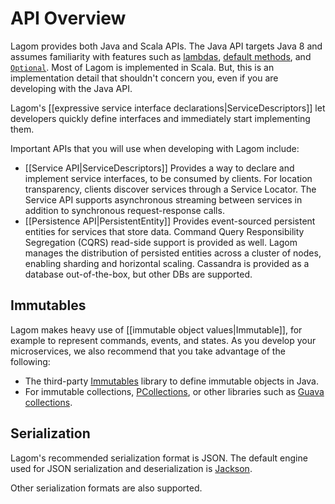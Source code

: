 # API Overview

Lagom provides both Java and Scala APIs. The Java API targets Java 8 and assumes familiarity with features such as [lambdas](http://docs.oracle.com/javase/tutorial/java/javaOO/lambdaexpressions.html), [default methods](http://docs.oracle.com/javase/tutorial/java/IandI/defaultmethods.html), and [`Optional`](http://docs.oracle.com/javase/8/docs/api/java/util/Optional.html). Most of Lagom is implemented in Scala.  But, this is an implementation detail that shouldn't concern you, even if you are developing with the Java API.

Lagom's [[expressive service interface declarations|ServiceDescriptors]] let developers quickly define interfaces and immediately start implementing them.

Important APIs that you will use when developing with Lagom include:
* [[Service API|ServiceDescriptors]]
    Provides a way to declare and implement service interfaces, to be consumed by clients. For location transparency, clients discover services through a Service Locator. The Service API supports asynchronous streaming between services in addition to synchronous request-response calls.
* [[Persistence API|PersistentEntity]]
    Provides event-sourced persistent entities for services that store data. Command Query Responsibility Segregation (CQRS) read-side support is provided as well. Lagom manages the distribution of persisted entities across a cluster of nodes, enabling sharding and horizontal scaling. Cassandra is provided as a database out-of-the-box, but other DBs are supported.

## Immutables
    
Lagom makes heavy use of [[immutable object values|Immutable]], for example to represent commands, events, and states. As you develop your microservices, we also recommend that you take advantage of the following:

* The third-party [Immutables](https://immutables.github.io) library to define immutable objects in Java.
* For immutable collections, [PCollections](http://pcollections.org), or other libraries such as [Guava collections](https://github.com/google/guava/wiki/ImmutableCollectionsExplained).

## Serialization

Lagom's recommended serialization format is JSON.  The default engine used for JSON serialization and deserialization is [Jackson](https://github.com/FasterXML/jackson).

Other serialization formats are also supported.